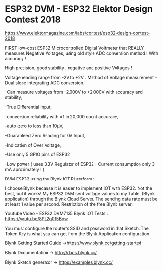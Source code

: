 
# ESP32 DVM - ESP32 Elektor Design Contest 2018 #

https://www.elektormagazine.com/labs/contest/esp32-design-contest-2018
 
FIRST low-cost ESP32 Microcontrolled Digital Voltmeter that REALLY measures Negative Voltages, using old style ADC conversion method ! With accuracy !

High precision, good stability , negative and positive Voltages !

Voltage reading range from -2V to +2V . Method of Voltage measurement - Dual slope integrating ADC conversion.

-Can measure voltages from -2.000V to +2.000V with accuracy and stability,

-True Differential Input,

-conversion reliability with ±1 in 20,000 count accuracy,

-auto-zero to less than 10μV,

-Guaranteed Zero Reading for 0V Input,

-Indication of Over Voltage, 

-Use only 5 GPIO pins of ESP32,

-Low power ( uses 3.3V Regulator of ESP32 - Current consumption only 3 mA aproximately  ! )

DVM ESP32 using the Blynk IOT PLataform :

I choose Blynk because it is easier to implement IOT with ESP32. Not the best, but it works!
My ESP32 DVM sent voltage values to my Tablet (Blynk application) through the Blynk Cloud Server.
The sending data rate must be at least 1 value per second. Restriction of the free Blynk server.

Youtube Video - ESP32 DVM7135 Blynk IOT Tests :
https://youtu.be/8PL2q0f5Bow

You must configure the router's SSID and password in that Sketch.
The Token Key is what you can get from the Blynk Application configuration.

Blynk Getting Started Guide ->https://www.blynk.cc/getting-started

Blynk Documentation -> http://docs.blynk.cc/

Blynk Sketch generator -> https://examples.blynk.cc/
